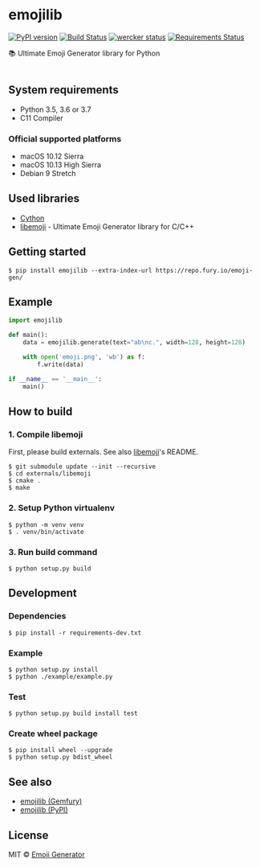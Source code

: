 # emojilib
[![PyPI version](https://badge.fury.io/py/emojilib.svg)](https://badge.fury.io/py/emojilib)
[![Build Status](https://travis-ci.org/emoji-gen/emojilib.svg?branch=master)](https://travis-ci.org/emoji-gen/emojilib)
[![wercker status](https://app.wercker.com/status/486fa62cf2efbf47c595632b1e902e58/s/master "wercker status")](https://app.wercker.com/project/byKey/486fa62cf2efbf47c595632b1e902e58)
[![Requirements Status](https://requires.io/github/emoji-gen/emojilib/requirements.svg?branch=master)](https://requires.io/github/emoji-gen/emojilib/requirements/?branch=master)

:books: Ultimate Emoji Generator library for Python
<br><br>

## System requirements

- Python 3.5, 3.6 or 3.7
- C11 Compiler

### Official supported platforms

- macOS 10.12 Sierra
- macOS 10.13 High Sierra
- Debian 9 Stretch

## Used libraries

- [Cython](http://cython.org/)
- [libemoji](https://github.com/emoji-gen/libemoji) - Ultimate Emoji Generator library for C/C++

## Getting started

```
$ pip install emojilib --extra-index-url https://repo.fury.io/emoji-gen/
```

## Example

```python
import emojilib

def main():
    data = emojilib.generate(text="ab\nc.", width=128, height=128)

    with open('emoji.png', 'wb') as f:
        f.write(data)

if __name__ == '__main__':
    main()
```

## How to build
### 1. Compile libemoji
First, please build externals.
See also [libemoji](https://github.com/emoji-gen/libemoji)'s README.

```
$ git submodule update --init --recursive
$ cd externals/libemoji
$ cmake .
$ make
```

### 2. Setup Python virtualenv
```
$ python -m venv venv
$ . venv/bin/activate
```

### 3. Run build command
```
$ python setup.py build
```

## Development
### Dependencies

```
$ pip install -r requirements-dev.txt
```

### Example

```
$ python setup.py install
$ python ./example/example.py
```

### Test

```
$ python setup.py build install test
```

### Create wheel package

```
$ pip install wheel --upgrade
$ python setup.py bdist_wheel
```

## See also
- [emojilib (Gemfury)](https://gemfury.com/emoji-gen/python:emojilib)
- [emojilib (PyPI)](https://pypi.org/project/emojilib/)

## License
MIT &copy; [Emoji Generator](https://emoji-gen.ninja)
